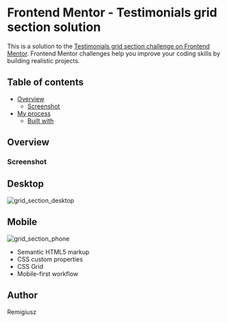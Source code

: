# Frontend Mentor - Testimonials grid section solution

This is a solution to the [Testimonials grid section challenge on Frontend Mentor](https://www.frontendmentor.io/challenges/testimonials-grid-section-Nnw6J7Un7). Frontend Mentor challenges help you improve your coding skills by building realistic projects. 

## Table of contents

- [Overview](#overview)
  - [Screenshot](#screenshot)
- [My process](#my-process)
  - [Built with](#built-with)



## Overview



### Screenshot

## Desktop

![grid_section_desktop](https://user-images.githubusercontent.com/65490113/113450781-d470b880-9400-11eb-82cb-74900a5e6bc8.png)

## Mobile

![grid_section_phone](https://user-images.githubusercontent.com/65490113/113450806-dfc3e400-9400-11eb-84cc-a7217fd0d656.png)



- Semantic HTML5 markup
- CSS custom properties
- CSS Grid
- Mobile-first workflow

## Author

Remigiusz
